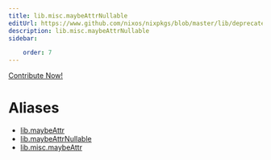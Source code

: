 ```yaml
---
title: lib.misc.maybeAttrNullable
editUrl: https://www.github.com/nixos/nixpkgs/blob/master/lib/deprecated.nix#L42C15
description: lib.misc.maybeAttrNullable
sidebar:

    order: 7
---
```


<a href="https://www.github.com/nixos/nixpkgs/blob/master/lib/deprecated.nix#L42C15">Contribute Now!</a>


# Aliases

- [lib.maybeAttr](reference/lib/lib-maybeAttr)
- [lib.maybeAttrNullable](reference/lib/lib-maybeAttrNullable)
- [lib.misc.maybeAttr](reference/lib/misc/lib-misc-maybeAttr)


